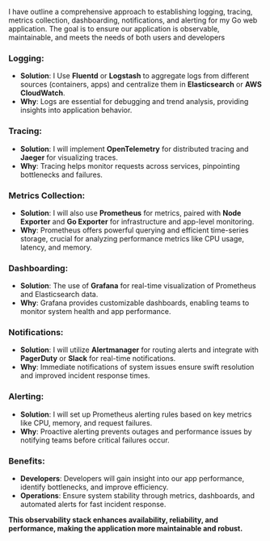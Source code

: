 I have outline a comprehensive approach to establishing logging, tracing, metrics collection, dashboarding, notifications, and alerting for my Go web application. The goal is to ensure our application is observable, maintainable, and meets the needs of both users and developers

### **Logging**:
- **Solution**: I Use **Fluentd** or **Logstash** to aggregate logs from different sources (containers, apps) and centralize them in **Elasticsearch** or **AWS CloudWatch**.
- **Why**: Logs are essential for debugging and trend analysis, providing insights into application behavior.

### **Tracing**:
- **Solution**: I will implement **OpenTelemetry** for distributed tracing and **Jaeger** for visualizing traces.
- **Why**: Tracing helps monitor requests across services, pinpointing bottlenecks and failures.

### **Metrics Collection**:
- **Solution**: I will also use **Prometheus** for metrics, paired with **Node Exporter** and **Go Exporter** for infrastructure and app-level monitoring.
- **Why**: Prometheus offers powerful querying and efficient time-series storage, crucial for analyzing performance metrics like CPU usage, latency, and memory.

### **Dashboarding**:
- **Solution**: The use of  **Grafana** for real-time visualization of Prometheus and Elasticsearch data.
- **Why**: Grafana provides customizable dashboards, enabling teams to monitor system health and app performance.

### **Notifications**:
- **Solution**: I will utilize **Alertmanager** for routing alerts and integrate with **PagerDuty** or **Slack** for real-time notifications.
- **Why**: Immediate notifications of system issues ensure swift resolution and improved incident response times.

### **Alerting**:
- **Solution**: I will set up Prometheus alerting rules based on key metrics like CPU, memory, and request failures.
- **Why**: Proactive alerting prevents outages and performance issues by notifying teams before critical failures occur.

### **Benefits**:
- **Developers**: Developers will gain insight into our app performance, identify bottlenecks, and improve efficiency.
- **Operations**: Ensure system stability through metrics, dashboards, and automated alerts for fast incident response.

**This observability stack enhances availability, reliability, and performance, making the application more maintainable and robust.**